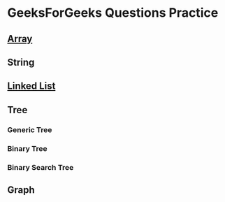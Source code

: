 # GeeksForGeeks Questions Practice

## [Array](https://github.com/sani29/GeeksForGeeksPractice/tree/master/Array)

## String

## [Linked List](https://github.com/sani29/GeeksForGeeksPractice/tree/master/LinkedList)

## Tree
  ### Generic Tree
  ### Binary Tree
  ### Binary Search Tree

## Graph
